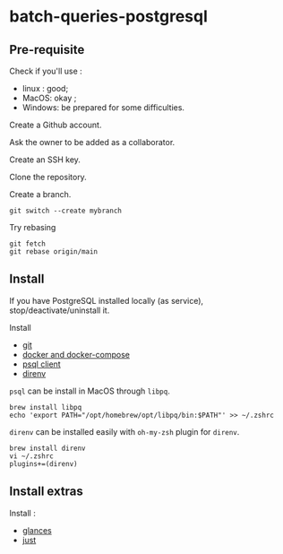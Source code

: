 # batch-queries-postgresql

## Pre-requisite

Check if you'll use :
- linux : good;
- MacOS: okay ; 
- Windows: be prepared for some difficulties.

Create a Github account. 

Ask the owner to be added as a collaborator.

Create an SSH key.

Clone the repository.

Create a branch. 
```shell
git switch --create mybranch
```

Try rebasing
```shell
git fetch
git rebase origin/main
```

## Install

If you have PostgreSQL installed locally (as service), stop/deactivate/uninstall it.

Install
- [git](https://git-scm.com/)
- [docker and docker-compose](https://docs.docker.com/engine/install/)
- [psql client](https://askubuntu.com/questions/1040765/how-to-install-psql-without-postgres)
- [direnv](https://direnv.net/)

`psql` can be install in MacOS through `libpq`.
```shell
brew install libpq
echo 'export PATH="/opt/homebrew/opt/libpq/bin:$PATH"' >> ~/.zshrc
```

`direnv` can be installed easily with `oh-my-zsh` plugin for `direnv`.
````shell
brew install direnv
vi ~/.zshrc   
plugins+=(direnv)
````

## Install extras

Install :
- [glances](https://github.com/nicolargo/glances)
- [just](https://github.com/casey/just)
